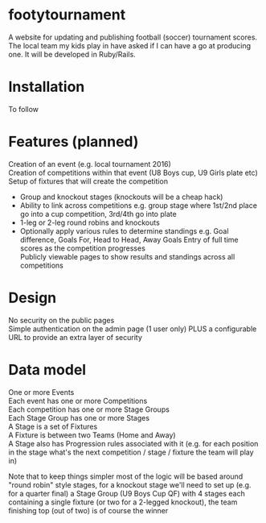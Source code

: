 # footytournament

A website for updating and publishing football (soccer) tournament scores.  The local team my kids play in have asked if I can have a go at producing one.  It will be developed in Ruby/Rails.

# Installation

To follow

# Features (planned)

Creation of an event (e.g. local tournament 2016)  
Creation of competitions within that event (U8 Boys cup, U9 Girls plate etc)  
Setup of fixtures that will create the competition  
* Group and knockout stages (knockouts will be a cheap hack)
* Ability to link across competitions e.g. group stage where 1st/2nd place go into a cup competition, 3rd/4th go into plate
* 1-leg or 2-leg round robins and knockouts
* Optionally apply various rules to determine standings e.g. Goal difference, Goals For, Head to Head, Away Goals
Entry of full time scores as the competition progresses  
Publicly viewable pages to show results and standings across all competitions  

# Design

No security on the public pages  
Simple authentication on the admin page (1 user only) PLUS a configurable URL to provide an extra layer of security

# Data model

One or more Events  
Each event has one or more Competitions  
Each competition has one or more Stage Groups  
Each Stage Group has one or more Stages  
A Stage is a set of Fixtures  
A Fixture is between two Teams (Home and Away)  
A Stage also has Progression rules associated with it (e.g. for each position in the stage what's the next competition / stage / fixture the team will play in)  

Note that to keep things simpler most of the logic will be based around "round robin" style stages, for a knockout stage we'll need to set up (e.g. for a quarter final) a Stage Group (U9 Boys Cup QF) with 4 stages each containing a single fixture (or two for a 2-legged knockout), the team finishing top (out of two) is of course the winner
